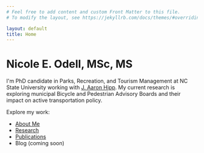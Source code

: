```yaml
---
# Feel free to add content and custom Front Matter to this file.
# To modify the layout, see https://jekyllrb.com/docs/themes/#overriding-theme-defaults

layout: default
title: Home
---
```

# Nicole E. Odell, MSc, MS

I'm PhD candidate in Parks, Recreation, and Tourism Management at NC State University working with [J. Aaron Hipp](https://faculty.cnr.ncsu.edu/aaronhipp/). My current research is exploring municipal Bicycle and Pedestrian Advisory Boards and their impact on active transportation policy. 

Explore my work:
- [About Me](/about/)
- [Research](/research/)
- [Publications](/publications/)
- Blog (coming soon)